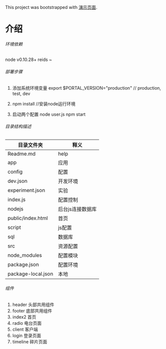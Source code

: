 This project was bootstrapped with [演示页面](http://localhost:3000/#/).

# 介绍
######  环境依赖
node v0.10.28+
reids ~

######  部署步骤
1. 添加系统环境变量
    export $PORTAL_VERSION="production" // production, test, dev


2. npm install  //安装node运行环境



3. 启动两个配置
    node user.js
    npm start


######  目录结构描述
|目录文件夹|释义|
|-|-|
|Readme.md|help|
|app|应用|
|config|配置|
|dev.json|开发环境|
|experiment.json|实验|
|index.js|配置控制|
|nodejs|后台js连接数据库|
|public/index.html|首页|
|script|js配置|
|sql|数据库|
|src|资源配置|
|node_modules|配置模块|
|package.json|配置环境|
|package-local.json|本地|


######   组件
1. header  头部共用组件
2. footer  底部共用组件
3. index2  首页
4. radio   电台页面
5. client  客户端
6. login   登录页面
7. timeline 碎片页面
